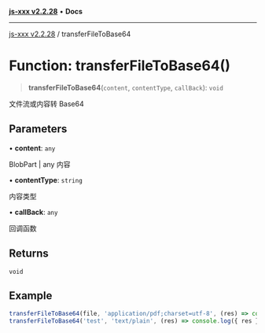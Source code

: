 [**js-xxx v2.2.28**](../README.md) • **Docs**

***

[js-xxx v2.2.28](../README.md) / transferFileToBase64

# Function: transferFileToBase64()

> **transferFileToBase64**(`content`, `contentType`, `callBack`): `void`

文件流或内容转 Base64

## Parameters

• **content**: `any`

BlobPart | any 内容

• **contentType**: `string`

内容类型

• **callBack**: `any`

回调函数

## Returns

`void`

## Example

```ts
transferFileToBase64(file, 'application/pdf;charset=utf-8', (res) => console.log({ res })); /// result object
transferFileToBase64('test', 'text/plain', (res) => console.log({ res })); /// result object
```
